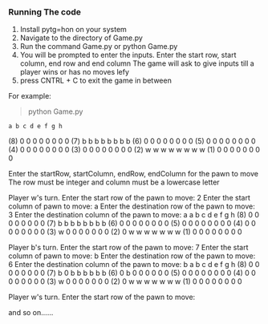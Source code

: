 ### Running The code
1) Install pytg=hon on your system
2) Navigate to the directory of Game.py 
3) Run the command Game.py or python Game.py
4) You will be prompted to enter the inputs. Enter the start row, start column, end row and end column
   The game will ask to give inputs till a player wins or has no moves lefy
5) press CNTRL + C to exit the game in between


For example:
> python Game.py

    a b c d e f g h
(8) 0 0 0 0 0 0 0 0 
(7) b b b b b b b b 
(6) 0 0 0 0 0 0 0 0
(5) 0 0 0 0 0 0 0 0
(4) 0 0 0 0 0 0 0 0
(3) 0 0 0 0 0 0 0 0
(2) w w w w w w w w
(1) 0 0 0 0 0 0 0 0

Enter the startRow, startColumn, endRow, endColumn for the pawn to move
The row must be integer and column must be a lowercase letter

Player w's turn.
Enter the start row of the pawn to move: 2
Enter the start column of pawn to move: a
Enter the destination row of the pawn to move: 3
Enter the destination column of the pawn to move: a
    a b c d e f g h
(8) 0 0 0 0 0 0 0 0
(7) b b b b b b b b
(6) 0 0 0 0 0 0 0 0
(5) 0 0 0 0 0 0 0 0
(4) 0 0 0 0 0 0 0 0
(3) w 0 0 0 0 0 0 0
(2) 0 w w w w w w w
(1) 0 0 0 0 0 0 0 0

Player b's turn.
Enter the start row of the pawn to move: 7
Enter the start column of pawn to move: b
Enter the destination row of the pawn to move: 6
Enter the destination column of the pawn to move: b
    a b c d e f g h
(8) 0 0 0 0 0 0 0 0
(7) b 0 b b b b b b
(6) 0 b 0 0 0 0 0 0
(5) 0 0 0 0 0 0 0 0
(4) 0 0 0 0 0 0 0 0
(3) w 0 0 0 0 0 0 0
(2) 0 w w w w w w w
(1) 0 0 0 0 0 0 0 0

Player w's turn.
Enter the start row of the pawn to move:

and so on......



